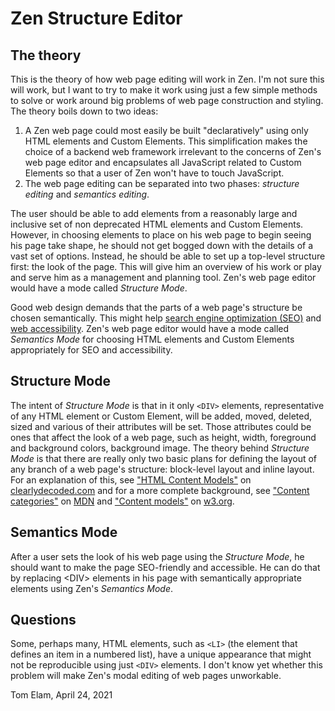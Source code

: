 # Zen Structure Editor

## The theory

This is the theory of how web page editing will work in Zen. I'm not sure this will work, but I want to try to make it work using just a few simple methods to solve or work around big problems of web page construction and styling. The theory boils down to two ideas:

1. A Zen web page could most easily be built "declaratively" using only HTML elements and Custom Elements. This simplification makes the choice of a backend web framework irrelevant to the concerns of Zen's web page editor and encapsulates all JavaScript related to Custom Elements so that a user of Zen won't have to touch JavaScript.
2. The web page editing can be separated into two phases: _structure editing_ and _semantics editing_.

The user should be able to add elements from a reasonably large and inclusive set of non deprecated HTML elements and Custom Elements. However, in choosing elements to place on his web page to begin seeing his page take shape, he should not get bogged down with the details of a vast set of options. Instead, he should be able to set up a top-level structure first: the look of the page. This will give him an overview of his work or play and serve him as a management and planning tool. Zen's web page editor would have a mode called _Structure Mode_.

Good web design demands that the parts of a web page's structure be chosen semantically. This might help [search engine optimization \(SEO\)](https://searchengineland.com/guide/what-is-seo) and [web accessibility](https://www.w3.org/WAI/fundamentals/accessibility-intro/). Zen's web page editor would have a mode called _Semantics Mode_ for choosing HTML elements and Custom Elements appropriately for SEO and accessibility.

## Structure Mode

The intent of _Structure Mode_ is that in it only `<DIV>` elements, representative of any HTML element or Custom Element, will be added, moved, deleted, sized and various of their attributes will be set. Those attributes could be ones that affect the look of a web page, such as height, width, foreground and background colors, background image. The theory behind _Structure Mode_ is that there are really only two basic plans for defining the layout of any branch of a web page's structure: block-level layout and inline layout. For an explanation of this, see ["HTML Content Models"](https://clearlydecoded.com/html-content-models) on [clearlydecoded.com](https://clearlydecoded.com/) and for a more complete background, see ["Content categories"](https://developer.mozilla.org/en-US/docs/Web/Guide/HTML/Content_categories) on [MDN](https://developer.mozilla.org/en-US/) and ["Content models"](https://www.w3.org/TR/2011/WD-html5-20110525/content-models.html) on [w3.org](https://www.w3.org/).

## Semantics Mode

After a user sets the look of his web page using the _Structure Mode_, he should want to make the page SEO-friendly and accessible. He can do that by replacing &lt;DIV&gt; elements in his page with semantically appropriate elements using Zen's _Semantics Mode_.

## Questions

Some, perhaps many, HTML elements, such as `<LI>` \(the element that defines an item in a numbered list\), have a unique appearance that might not be reproducible using just `<DIV>` elements. I don't know yet whether this problem will make Zen's modal editing of web pages unworkable.

Tom Elam, April 24, 2021

